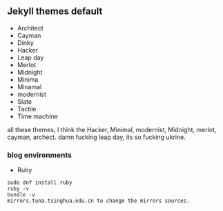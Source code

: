 ## Jekyll themes default
* Architect
* Cayman
* Dinky
* Hacker
* Leap day
* Merlot
* Midnight
* Minima
* Minamal
* modernist
* Slate
* Tactile
* Time machine

all these themes, I think the Hacker, Minimal, modernist, Midnight, merlot, cayman, archect.
damn fucking leap day, its so fucking ukrine.

### blog environments
* Ruby
```
sudo dnf install ruby
ruby -v
bundle -v
mirrors.tuna.tsinghua.edu.cn to change the mirrors sources.
```

